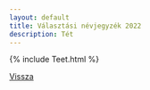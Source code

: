 ```yaml
---
layout: default
title: Választási névjegyzék 2022
description: Tét
---
```


{% include Teet.html %}

[Vissza](./)